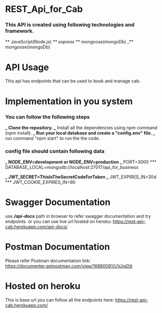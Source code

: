 # REST_Api_for_Cab

### This API is created using following technologies and framework.

** JavaScript(Node.js)
_** express
**_ mongoose(mongoDb)
_** mongoose(mongoDb)

# API Usage

This api has endpoints that can be used to book and manage cab.

# Implementation in you system

### You can follow the following steps

**_ Clone the repository.
_** Install all the dependencies using npm command (npm install).
**_ Run your local database and create a "config.env" file.
_** run command "npm start" to run the the code.

### config file should contain following data

**_ NODE_ENV=development or NODE_ENV=production
_** PORT=3000
\*\*\* DATABASE_LOCAL=mongodb://localhost:27017/api_for_business

**_ JWT_SECRET=ThisIsTheSecretCodeForToken
_** JWT_EXPIRES_IN=30d
\*\*\* JWT_COOKIE_EXPIRES_IN=90

# Swagger Documentation

use **_/api-docs_** path in browser to refer swagger documentation and try endpoints.
or you can use live url hosted on heroku: https://rest-api-cab.herokuapp.com/api-docs/

# Postman Documentation

Please refer Postman documentation link: https://documenter.getpostman.com/view/16860081/UVJigDtt

# Hosted on heroku

This is base url you can follow all the endpoints here: https://rest-api-cab.herokuapp.com/